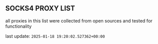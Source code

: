## SOCKS4 PROXY LIST

all proxies in this list were collected from open sources and tested for functionality

last update: `2025-01-18 19:20:02.527362+00:00`